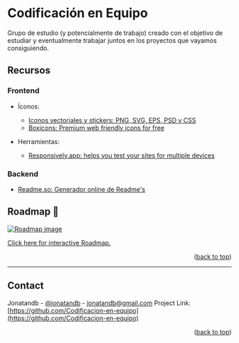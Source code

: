 <div id="top"></div>


# Codificación en Equipo

Grupo de estudio (y potencialmente de trabajo) creado con el objetivo de estudiar y eventualmente trabajar juntos en los proyectos que vayamos consiguiendo.


## Recursos

### Frontend

- Íconos:
    - [Iconos vectoriales y stickers: PNG, SVG, EPS, PSD y CSS](https://www.flaticon.es/)
    - [Boxicons: Premium web friendly icons for free](https://boxicons.com/?query=home)

- Herramientas:
    - [Responsively.app: helps you test your sites for multiple devices](https://responsively.app/)

### Backend

 - [Readme.so: Generador online de Readme's](https://readme.so/es)



## Roadmap 🧭

[![Roadmap image](https://github.com/user-attachments/assets/625cb0c2-4ac1-4802-8a40-a35708b00758)](https://roadmap.sh/r/adquirir--reforzar--dominar)

<a href="https://roadmap.sh/r/adquirir--reforzar--dominar" target="_blank">Click here for interactive Roadmap.</a>
<p align="right">(<a href="#top">back to top</a>)</p>



---

## Contact
Jonatandb - [@jonatandb](https://twitter.com/jonatandb) - jonatandb@gmail.com
Project Link: [https://github.com/Codificacion-en-equipo](https://github.com/Codificacion-en-equipo)
<p align="right">(<a href="#top">back to top</a>)</p>
